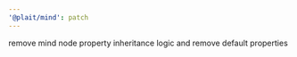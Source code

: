```yaml
---
'@plait/mind': patch
---
```


remove mind node property inheritance logic and remove default properties
